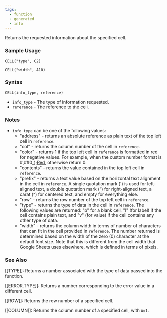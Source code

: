 ```yaml
---
tags:
  - function
  - generated
  - info
---
```


Returns the requested information about the specified cell.

### Sample Usage

`CELL("type", C2)`

`CELL("width", A10)`

### Syntax

`CELL(info_type, reference)`

* `info_type` - The type of information requested.
* `reference` - The reference to the cell.

### Notes

* `info_type` can be one of the following values:
  + "address" - returns an absolute reference as plain text of the top left cell in `reference`.
  + "col" - returns the column number of the cell in `reference`.
  + "color" - returns 1 if the top left cell in `reference` is formatted in red for negative values. For example, when the custom number format is #,##0\_);[Red](#,##0), otherwise return 0.
  + "contents" - returns the value contained in the top left cell in `reference`.
  + "prefix" - returns a text value based on the horizontal text alignment in the cell in `reference`. A single quotation mark (') is used for left-aligned text, a double quotation mark (“) for right-aligned text, a carat (^) for centered text, and empty for everything else.
  + "row" - returns the row number of the top left cell in `reference`.
  + "type" - returns the type of data in the cell in `reference`. The following values are returned: "b" for a blank cell, "l" (for label) if the cell contains plain text, and "v" (for value) if the cell contains any other type of data.
  + "width" - returns the column width in terms of number of characters that can fit in the cell provided in `reference`. The number returned is determined based on the width of the zero (0) character at the default font size. Note that this is different from the cell width that Google Sheets uses elsewhere, which is defined in terms of pixels.

### See Also

[[TYPE]]: Returns a number associated with the type of data passed into the function.

[[ERROR.TYPE]]: Returns a number corresponding to the error value in a different cell.

[[ROW]]: Returns the row number of a specified cell.

[[COLUMN]]: Returns the column number of a specified cell, with `A=1`.